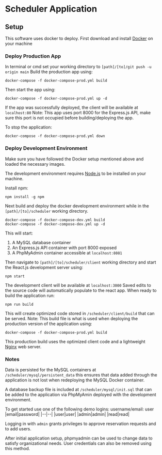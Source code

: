  # Scheduler Application

 
## Setup

This software uses docker to deploy. First download and install [Docker](https://www.docker.com/products/docker-desktop/) on your machine

### Deploy Production App

In terminal or cmd set your working directory to `[path]/[to]/git push -u origin main`
Build the production app using:

    docker-compose -f docker-compose-prod.yml build

Then start the app using:

    docker-compose -f docker-compose-prod.yml up -d

If the app was successfully deployed, the client will be available at `localhost:80`
Note: This app uses port 8000 for the Express.js API, make sure this port is not occupied before building/deploying the app. 

To stop the application:

    docker-compose -f docker-compose-prod.yml down

### Deploy Development Environment

Make sure you have followed the Docker setup mentioned above and loaded the necessary images.

The development environment requires [Node.js](https://nodejs.org) to be installed on your machine. 

Install npm:

    npm install -g npm

Next build and deploy the docker development environment while in the `[path]/[to]/scheduler` working directory.

	docker-compose -f docker-compose-dev.yml build
    docker-compose -f docker-compose-dev.yml up -d
    
This will start:
 1. A MySQL database container
 2. An Express.js API container with port 8000 exposed
 3. A PhpMyAdmin container accessible at `localhost:8081`

Then navigate to `[path]/[to]/scheduler/client` working directory and start the React.js development server using:

    npm start

The development client will be available at `localhost:3000`
Saved edits to the source code will automatically populate to the react app. 
When ready to build the application run:

    npm run build
This will create optimized code stored in `/scheduler/client/build` that can be served. 
Note: This build file is what is used when deploying the production version of the application using:

    docker-compose -f docker-compose-prod.yml build
This production build uses the optimized client code and a lightweight [Nginx](https://www.nginx.com/) web server.


### Notes
Data is persisted for the MySQL containers at `/scheduler/mysql/persistent_data` this ensures that data added through the application is not lost when redeploying the MySQL Docker container. 

A database backup file is included at `/scheduler/mysql/init.sql` that can be added to the application via PhpMyAmin deployed with the development environment. 

To get started use one of the following demo logins:
username/email: user
|email|password|
|--|--|
|user|user|
|admin|admin|
|read|read|

Logging in with `admin` grants privileges to approve reservation requests and to add users.

After initial application setup, phpmyadmin can be used to change data to satisfy organizational needs. User credentials can also be removed using this method. 

